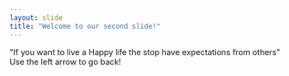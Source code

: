 ```yaml
---
layout: slide
title: "Welcome to our second slide!"
---
```

"If you want to live a Happy life the stop have expectations from others"
Use the left arrow to go back!
